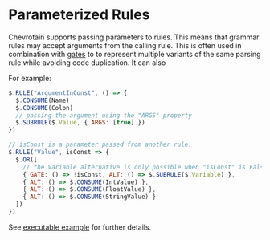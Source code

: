 # Parameterized Rules

Chevrotain supports passing parameters to rules.
This means that grammar rules may accept arguments from the calling rule.
This is often used in combination with [gates](./gates.md) to
to represent multiple variants of the same parsing rule while avoiding code duplication.
It can also

For example:

```javascript
$.RULE("ArgumentInConst", () => {
  $.CONSUME(Name)
  $.CONSUME(Colon)
  // passing the argument using the "ARGS" property
  $.SUBRULE($.Value, { ARGS: [true] })
})

// isConst is a parameter passed from another rule.
$.RULE("Value", isConst => {
  $.OR([
    // the Variable alternative is only possible when "isConst" is Falsey
    { GATE: () => !isConst, ALT: () => $.SUBRULE($.Variable) },
    { ALT: () => $.CONSUME(IntValue) },
    { ALT: () => $.CONSUME(FloatValue) },
    { ALT: () => $.CONSUME(StringValue) }
  ])
})
```

See [executable example](https://github.com/SAP/chevrotain/tree/master/examples/parser/parametrized_rules)
for further details.
